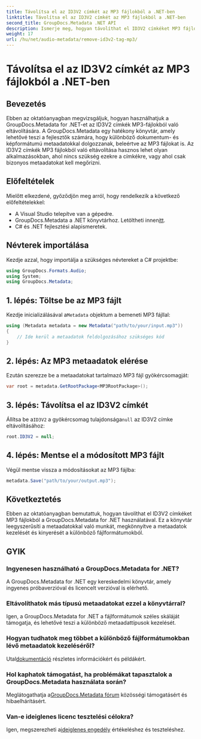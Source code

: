 ```yaml
---
title: Távolítsa el az ID3V2 címkét az MP3 fájlokból a .NET-ben
linktitle: Távolítsa el az ID3V2 címkét az MP3 fájlokból a .NET-ben
second_title: GroupDocs.Metadata .NET API
description: Ismerje meg, hogyan távolíthat el ID3V2 címkéket MP3 fájlokból a GroupDocs.Metadata for .NET segítségével. Hatékonyan kezelheti C#-projektjei metaadatait.
weight: 17
url: /hu/net/audio-metadata/remove-id3v2-tag-mp3/
---
```


# Távolítsa el az ID3V2 címkét az MP3 fájlokból a .NET-ben

## Bevezetés
Ebben az oktatóanyagban megvizsgáljuk, hogyan használhatjuk a GroupDocs.Metadata for .NET-et az ID3V2 címkék MP3-fájlokból való eltávolítására. A GroupDocs.Metadata egy hatékony könyvtár, amely lehetővé teszi a fejlesztők számára, hogy különböző dokumentum- és képformátumú metaadatokkal dolgozzanak, beleértve az MP3 fájlokat is. Az ID3V2 címkék MP3 fájlokból való eltávolítása hasznos lehet olyan alkalmazásokban, ahol nincs szükség ezekre a címkékre, vagy ahol csak bizonyos metaadatokat kell megőrizni.
## Előfeltételek
Mielőtt elkezdené, győződjön meg arról, hogy rendelkezik a következő előfeltételekkel:
- A Visual Studio telepítve van a gépedre.
-  GroupDocs.Metadata a .NET könyvtárhoz. Letöltheti innen[itt](https://releases.groupdocs.com/metadata/net/).
- C# és .NET fejlesztési alapismeretek.

## Névterek importálása
Kezdje azzal, hogy importálja a szükséges névtereket a C# projektbe:
```csharp
using GroupDocs.Formats.Audio;
using System;
using GroupDocs.Metadata;
```
## 1. lépés: Töltse be az MP3 fájlt
 Kezdje inicializálásával a`Metadata` objektum a bemeneti MP3 fájllal:
```csharp
using (Metadata metadata = new Metadata("path/to/your/input.mp3"))
{
    // Ide kerül a metaadatok feldolgozásához szükséges kód
}
```
## 2. lépés: Az MP3 metaadatok elérése
Ezután szerezze be a metaadatokat tartalmazó MP3 fájl gyökércsomagját:
```csharp
var root = metadata.GetRootPackage<MP3RootPackage>();
```
## 3. lépés: Távolítsa el az ID3V2 címkét
 Állítsa be a`ID3V2` a gyökércsomag tulajdonsága`null` az ID3V2 címke eltávolításához:
```csharp
root.ID3V2 = null;
```
## 4. lépés: Mentse el a módosított MP3 fájlt
Végül mentse vissza a módosításokat az MP3 fájlba:
```csharp
metadata.Save("path/to/your/output.mp3");
```

## Következtetés
Ebben az oktatóanyagban bemutattuk, hogyan távolíthat el ID3V2 címkéket MP3 fájlokból a GroupDocs.Metadata for .NET használatával. Ez a könyvtár leegyszerűsíti a metaadatokkal való munkát, megkönnyítve a metaadatok kezelését és kinyerését a különböző fájlformátumokból.

## GYIK
### Ingyenesen használható a GroupDocs.Metadata for .NET?
A GroupDocs.Metadata for .NET egy kereskedelmi könyvtár, amely ingyenes próbaverzióval és licencelt verzióval is elérhető.
### Eltávolíthatok más típusú metaadatokat ezzel a könyvtárral?
Igen, a GroupDocs.Metadata for .NET a fájlformátumok széles skáláját támogatja, és lehetővé teszi a különböző metaadattípusok kezelését.
### Hogyan tudhatok meg többet a különböző fájlformátumokban lévő metaadatok kezeléséről?
 Utal[dokumentáció](https://tutorials.groupdocs.com/metadata/net/) részletes információkért és példákért.
### Hol kaphatok támogatást, ha problémákat tapasztalok a GroupDocs.Metadata használata során?
 Meglátogathatja a[GroupDocs.Metadata fórum](https://forum.groupdocs.com/c/metadata/14) közösségi támogatásért és hibaelhárításért.
### Van-e ideiglenes licenc tesztelési célokra?
Igen, megszerezheti a[ideiglenes engedély](https://purchase.groupdocs.com/temporary-license/) értékeléshez és teszteléshez.